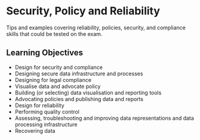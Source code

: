# Security, Policy and Reliability

Tips and examples covering reliability, policies, security, and compliance skills that could be tested on the exam.

## Learning Objectives

- Design for security and compliance
- Designing secure data infrastructure and processes
- Designing for legal compliance
- Visualise data and advocate policy
- Building (or selecting) data visualisation and reporting tools
- Advocating policies and publishing data and reports
- Design for reliability
- Performing quality control
- Assessing, troubleshooting and improving data representations and data processing infrastructure
- Recovering data
